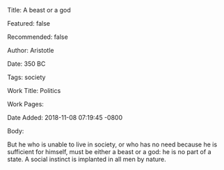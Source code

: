 Title: A beast or a god

Featured: false

Recommended: false

Author: Aristotle

Date: 350 BC

Tags: society

Work Title: Politics

Work Pages:  

Date Added: 2018-11-08 07:19:45 -0800

Body:

But he who is unable to live in society, or who has no need because he is sufficient for himself, must be either a beast or a god: he is no part of a state. A social instinct is implanted in all men by nature.


